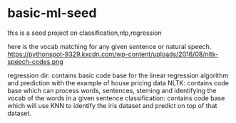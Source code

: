 # basic-ml-seed
this is a seed project on classification,nlp,regression

here is the vocab matching for any given sentence or natural speech.
https://pythonspot-9329.kxcdn.com/wp-content/uploads/2016/08/nltk-speech-codes.png

regression dir: contains basic code base for the linear regression algorithm and prediction with the example of house pricing data
NLTK: contains code base which can process words, sentences, steming and identifying the vocab of the words in a given sentence
classification: contains code base which will use KNN to identify the iris dataset and predict on top of that dataset.
